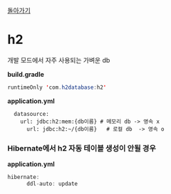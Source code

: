 [돌아가기](https://github.com/LEEJ0NGWAN/Springboot-rest-webservice)

# h2

개발 모드에서 자주 사용되는 가벼운 db

**build.gradle**

```java
runtimeOnly 'com.h2database:h2'
```

**application.yml**

```
  datasource:
    url: jdbc:h2:mem:{db이름} # 메모리 db -> 영속 x
	  url: jdbc:h2:~/{db이름}   # 로컬 db  -> 영속 o
```

### Hibernate에서 h2 자동 테이블 생성이 안될 경우

**application.yml**

```java
hibernate:
      ddl-auto: update
```

